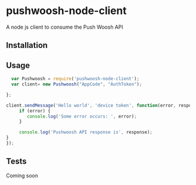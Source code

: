 # pushwoosh-node-client
A node js client to consume the Push Woosh API

## Installation

## Usage
```javascript
  var Pushwoosh = require('pushwoosh-node-client');
  var client= new Pushwoosh("AppCode", "AuthToken");

};

client.sendMessage('Hello world', 'device token', function(error, response) {
     if (error) {
        console.log('Some error occurs: ', error);
     }

     console.log('Pushwoosh API response is', response);
}
});
```
## Tests

  Coming soon